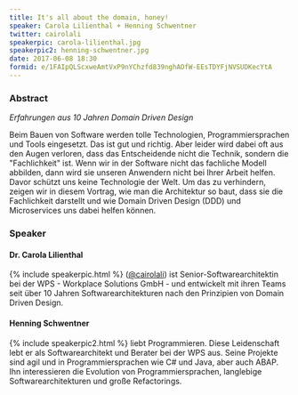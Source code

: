 ```yaml
---
title: It's all about the domain, honey!
speaker: Carola Lilienthal + Henning Schwentner
twitter: cairolali
speakerpic: carola-lilienthal.jpg
speakerpic2: henning-schwentner.jpg
date: 2017-06-08 18:30
formid: e/1FAIpQLScxweAmtVxP9nYChzfd839nghAOfW-EEsTDYFjNVSUDKecYtA
---
```


### Abstract

_Erfahrungen aus 10 Jahren Domain Driven Design_

Beim Bauen von Software werden tolle Technologien, Programmiersprachen
und Tools eingesetzt. Das ist gut und richtig. Aber leider wird dabei
oft aus den Augen verloren, dass das Entscheidende nicht die Technik,
sondern die "Fachlichkeit" ist. Wenn wir in der Software nicht das
fachliche Modell abbilden, dann wird sie unseren Anwendern nicht bei
Ihrer Arbeit helfen. Davor schützt uns keine Technologie der Welt. Um
das zu verhindern, zeigen wir in diesem Vortrag, wie man die
Architektur so baut, dass sie die Fachlichkeit darstellt und wie
Domain Driven Design (DDD) und Microservices uns dabei helfen können.

### Speaker

#### Dr. Carola Lilienthal

{% include speakerpic.html %}
([@cairolali](https://twitter.com/cairolali)) ist
Senior-Softwarearchitektin bei der WPS - Workplace Solutions GmbH -
und entwickelt mit ihren Teams seit über 10 Jahren
Softwarearchitekturen nach den Prinzipien von Domain Driven Design.

<div style="clear: both"></div>

#### Henning Schwentner

{% include speakerpic2.html %} liebt Programmieren. Diese Leidenschaft
lebt er als Softwarearchitekt und Berater bei der WPS aus. Seine
Projekte sind agil und in Programmiersprachen wie C# und Java, aber
auch ABAP. Ihn interessieren die Evolution von Programmiersprachen,
langlebige Softwarearchitekturen und große Refactorings.
